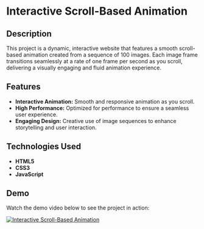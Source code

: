 # Interactive Scroll-Based Animation 

## Description

This project is a dynamic, interactive website that features a smooth scroll-based animation created from a sequence of 100 images. Each image frame transitions seamlessly at a rate of one frame per second as you scroll, delivering a visually engaging and fluid animation experience.

## Features

- **Interactive Animation:** Smooth and responsive animation as you scroll.
- **High Performance:** Optimized for performance to ensure a seamless user experience.
- **Engaging Design:** Creative use of image sequences to enhance storytelling and user interaction.

## Technologies Used

- **HTML5**
- **CSS3**
- **JavaScript**

## Demo

Watch the demo video below to see the project in action:

[![Interactive Scroll-Based Animation](https://img.youtube.com/vi/TF7B49oZoac&ab_channel=MohtashamAhmed/0.jpg)](https://www.youtube.com/watch?v=TF7B49oZoac&ab_channel=MohtashamAhmed)

